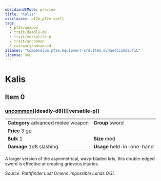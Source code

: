 ```yaml
---
obsidianUIMode: preview
title: "Kalis"
cssclasses: pf2e,pf2e-spell
tags:
  - pf2e/weapon
  - trait/deadly-d8
  - trait/versatile-p
  - trait/uncommon
  - category/advanced
aliases: "Compendium.pf2e.equipment-srd.Item.6v4aedCiIAoSJfiL"
license: OGL
---
```

# Kalis
## Item 0
### [uncommon](uncommon "Uncommon Rarity Trait")[[deadly-d8]][[versatile-p]]

|  |  |
| -- | -- |
| **Category** advanced melee weapon | **Group** sword |
| **Price** 3 gp |  |
| **Bulk** 1 | **Size** med |
| **Damage** 1d8 slashing  | **Usage** held-in-one-hand |



A larger version of the asymmetrical, wavy-bladed kris, this double-edged sword is effective at creating grievous injuries.

*Source: Pathfinder Lost Omens Impossible Lands*
*OGL*